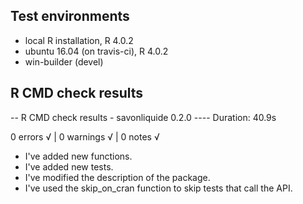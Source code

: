 ## Test environments
* local R installation, R 4.0.2
* ubuntu 16.04 (on travis-ci), R 4.0.2
* win-builder (devel)

## R CMD check results

-- R CMD check results - savonliquide 0.2.0 ----
Duration: 40.9s

0 errors √ | 0 warnings √ | 0 notes √


+ I've added new functions. 
+ I've added new tests. 
+ I've modified the description of the package. 
+ I've used the skip_on_cran function to skip tests that call the API. 

